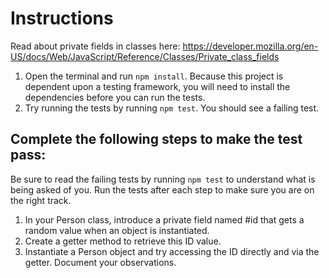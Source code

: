 # Instructions 
Read about private fields in classes here: https://developer.mozilla.org/en-US/docs/Web/JavaScript/Reference/Classes/Private_class_fields


1. Open the terminal and run `npm install`. Because this project is dependent upon a testing framework, you will need to install the dependencies before you can run the tests.
2. Try running the tests by running `npm test`. You should see a failing test.

## Complete the following steps to make the test pass:
Be sure to read the failing tests by running `npm test` to understand what is being asked of you. Run the tests after each step to make sure you are on the right track.

1. In your Person class, introduce a private field named #id that gets a random value when an object is instantiated.
2. Create a getter method to retrieve this ID value.
3. Instantiate a Person object and try accessing the ID directly and via the getter. Document your observations.
